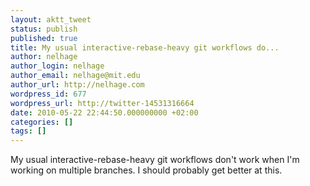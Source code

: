 ```yaml
---
layout: aktt_tweet
status: publish
published: true
title: My usual interactive-rebase-heavy git workflows do...
author: nelhage
author_login: nelhage
author_email: nelhage@mit.edu
author_url: http://nelhage.com
wordpress_id: 677
wordpress_url: http://twitter-14531316664
date: 2010-05-22 22:44:50.000000000 +02:00
categories: []
tags: []
---
```

My usual interactive-rebase-heavy git workflows don't work when I'm working on multiple branches. I should probably get better at this.

